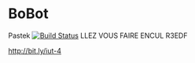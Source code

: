 # BoBot
Pastek
[![Build Status](https://travis-ci.org/IUTInfoAix/BoBot.png?branch=master)](https://travis-ci.org/IUTInfoAix/BoBot)
LLEZ VOUS FAIRE ENCUL
R3EDF

http://bit.ly/iut-4

